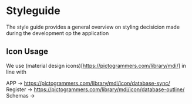 # Styleguide
The style guide provides a general overview on styling decisicion made during the development op the application 


## Icon Usage
We use (material design icons)[https://pictogrammers.com/library/mdi/] in line with 


APP -> https://pictogrammers.com/library/mdi/icon/database-sync/
Register -> https://pictogrammers.com/library/mdi/icon/database-outline/
Schemas -> 

